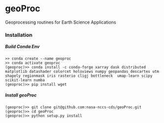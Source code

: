 # geoProc
Geoprocessing routines for Earth Science Applications

### Installation

##### Build Conda Env
```
>> conda create --name geoproc
>> conda activate geoproc
(geoproc)>> conda install -c conda-forge xarray dask distributed matplotlib datashader colorcet holoviews numpy geopandas descartes utm shapely regionmask iris rasterio cligj bottleneck  umap-learn scipy scikit-learn numba 
(geoproc)>> pip install wget

```

##### Install geoProc
```
(geoproc)>> git clone git@github.com:nasa-nccs-cds/geoProc.git
(geoproc)>> cd geoProc
(geoproc)>> python setup.py install
```